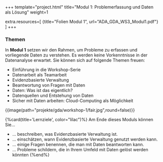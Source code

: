 +++
template="project.html"
title="Modul 1: Problemerfassung und Daten als Lösung"
weight=1

extra.resources=[
    {title="Folien Modul 1", url="ADA_GDA_WS3_Modul1.pdf"}
]
+++


### Themen
In **Modul 1** setzen wir den Rahmen, um Probleme zu erfassen und vorliegende Daten zu verstehen. Es werden keine Vorkenntnisse in der Datenanalyse erwartet. Sie können sich auf folgende Themen freuen:

* Einführung in die Workshop-Serie
* Datenarbeit als Teamarbeit
* Evidenzbasierte Verwaltung
* Beantwortung von Fragen mit Daten
* Daten: Was ist das eigentlich?
* Datenquellen und Entstehung von Daten
* Sicher mit Daten arbeiten: Cloud-Computing als Möglichkeit

{{image(path="projekte/gda/workshop-1/fair.jpg",round=false)}}



{%card(title='Lernziele', color="lilac")%}
Am Ende dieses Moduls können Sie...

* ... beschreiben, was Evidenzbasierte Verwaltung ist.
* ... einschätzen, wann Evidenzbasierte Verwaltung genutzt werden kann.
* ... einige Fragen benennen, die man mit Daten beantworten kann.
* ... Probleme schildern, die in Ihrem Umfeld mit Daten gelöst werden könnten
{%end%}
